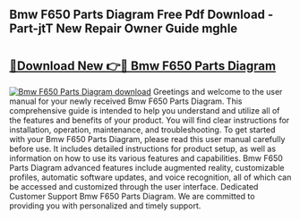## Bmw F650 Parts Diagram Free Pdf Download - Part-jtT New Repair Owner Guide mghle

# <h2><a href="http://dfo4xk.blite.top/?on=Bmw+F650+Parts+Diagram">🔗Download New 👉🔴 Bmw F650 Parts Diagram</a></h2>

[![Bmw F650 Parts Diagram download](https://i.imgur.com/lujVjoI.png)](http://dfo4xk.blite.top/?on=Bmw+F650+Parts+Diagram)
Greetings and welcome to the user manual for your newly received Bmw F650 Parts Diagram. This comprehensive guide is intended to help you understand and utilize all of the features and benefits of your product. You will find clear instructions for installation, operation, maintenance, and troubleshooting. To get started with your Bmw F650 Parts Diagram, please read this user manual carefully before use. It includes detailed instructions for product setup, as well as information on how to use its various features and capabilities. Bmw F650 Parts Diagram advanced features include augmented reality, customizable profiles, automatic software updates, and voice recognition, all of which can be accessed and customized through the user interface. Dedicated Customer Support Bmw F650 Parts Diagram. We are committed to providing you with personalized and timely support.
